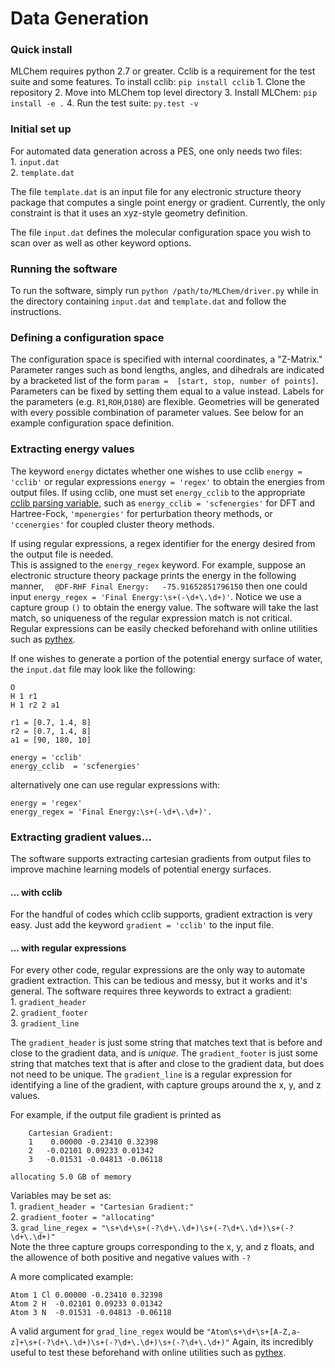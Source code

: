 # Data Generation

### Quick install
MLChem requires python 2.7 or greater. Cclib is a requirement for the test suite and some features. To install cclib: `pip install cclib`
    1. Clone the repository 
    2. Move into MLChem top level directory
    3. Install MLChem: `pip install -e .`
    4. Run the test suite: `py.test -v`

### Initial set up
For automated data generation across a PES, one only needs two files:    
    1. `input.dat`   
    2. `template.dat`  

The file `template.dat` is an input file for any electronic structure theory package that computes a single point energy or gradient.
Currently, the only constraint is that it uses an xyz-style geometry definition.

The file `input.dat` defines the molecular configuration space you wish to scan over as well as other keyword options. 
### Running the software
To run the software, simply run `python /path/to/MLChem/driver.py` while in the directory containing `input.dat` and `template.dat` and follow the instructions.

### Defining a configuration space
The configuration space is specified with internal coordinates, a "Z-Matrix." 
Parameter ranges such as bond lengths, angles, and dihedrals are indicated by a bracketed list of the form `param =  [start, stop, number of points]`. 
Parameters can be fixed by setting them equal to a value instead. 
Labels for the parameters (e.g. `R1`,`ROH`,`D180`) are flexible. 
Geometries will be generated with every possible combination of parameter values.
See below for an example configuration space definition.

### Extracting energy values
The keyword `energy` dictates whether one wishes to use cclib `energy = 'cclib'` or regular expressions `energy = 'regex'` to obtain the energies from output files. 
If using cclib, one must set `energy_cclib` to the appropriate [cclib parsing variable](https://cclib.github.io/data.html), such as `energy_cclib = 'scfenergies'` for DFT and Hartree-Fock, `'mpenergies'` for perturbation theory methods, or `'ccenergies'` for coupled cluster theory methods.

If using regular expressions, a regex identifier for the energy desired from the output file is needed.  
This is assigned to the `energy_regex` keyword. 
For example, suppose an electronic structure theory package prints the energy in the following manner, `  @DF-RHF Final Energy:   -75.91652851796150`
then one could input `energy_regex = 'Final Energy:\s+(-\d+\.\d+)'`. 
Notice we use a capture group `()` to obtain the energy value.
The software will take the last match, so uniqueness of the regular expression match is not critical.
Regular expressions can be easily checked beforehand with online utilities such as [pythex](https://pythex.org/).


If one wishes to generate a portion of the potential energy surface of water, the `input.dat` file may look like the following:

```
O  
H 1 r1  
H 1 r2 2 a1  

r1 = [0.7, 1.4, 8]  
r2 = [0.7, 1.4, 8]
a1 = [90, 180, 10]

energy = 'cclib'
energy_cclib  = 'scfenergies'

```

alternatively one can use regular expressions with: 

```
energy = 'regex'
energy_regex = 'Final Energy:\s+(-\d+\.\d+)'. 
```

### Extracting gradient values...
The software supports extracting cartesian gradients from output files to improve machine learning models of potential energy surfaces.

#### ... with cclib
For the handful of codes which cclib supports, gradient extraction is very easy. Just add the keyword `gradient = 'cclib'` to the input file.

#### ... with regular expressions 
For every other code, regular expressions are the only way to automate gradient extraction.
This can be tedious and messy, but it works and it's general. 
The software requires three keywords to extract a gradient:  
    1. `gradient_header`   
    2. `gradient_footer`  
    3. `gradient_line`  

The `gradient_header` is just some string that matches text that is before and close to the gradient data, and is *unique*.
The `gradient_footer` is just some string that matches text that is after and close to the gradient data, but does not need to be unique.
The `gradient_line` is a regular expression for identifying a line of the gradient, with capture groups around the x, y, and z values.  
  
For example, if the output file gradient is printed as 
```
    Cartesian Gradient:
    1    0.00000 -0.23410 0.32398 
    2   -0.02101 0.09233 0.01342   
    3   -0.01531 -0.04813 -0.06118

allocating 5.0 GB of memory
```
Variables may be set as:  
    1. `gradient_header = "Cartesian Gradient:"`  
    2. `gradient_footer = "allocating"`  
    3. `grad_line_regex = "\s+\d+\s+(-?\d+\.\d+)\s+(-?\d+\.\d+)\s+(-?\d+\.\d+)"`  
Note the three capture groups corresponding to the x, y, and z floats, and the allowence of both positive and negative values with `-?`

A more complicated example:
```
Atom 1 Cl 0.00000 -0.23410 0.32398 
Atom 2 H  -0.02101 0.09233 0.01342   
Atom 3 N  -0.01531 -0.04813 -0.06118
```
A valid argument for `grad_line_regex` would be `"Atom\s+\d+\s+[A-Z,a-z]+\s+(-?\d+\.\d+)\s+(-?\d+\.\d+)\s+(-?\d+\.\d+)"`
Again, its incredibly useful to test these beforehand with online utilities such as [pythex](https://pythex.org/).

